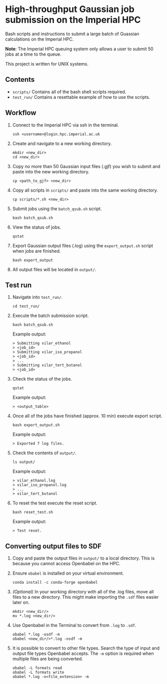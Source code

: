 # High-throughput Gaussian job submission on the Imperial HPC

Bash scripts and instructions to submit a large batch of Guassian calculations on the Imperial HPC.

__Note__: The Imperial HPC queuing system only allows a user to submit 50 jobs at a time to the queue.

This project is written for UNIX systems.

## Contents

- `scripts/` Contains all of the bash shell scripts required.
- `test_run/` Contains a resettable example of how to use the scripts.

## Workflow

1. Connect to the Imperial HPC via ssh in the terminal.

    ```
    ssh <username>@login.hpc.imperial.ac.uk
    ```

1. Create and navigate to a new working directory.

    ```
    mkdir <new_dir>
    cd <new_dir>
    ```

1. Copy no more than 50 Gaussian input files (.gjf) you wish to submit and paste into the new working directory.

    ```
    cp <path_to_gjf> <new_dir>
    ```

1. Copy all scripts in `scripts/` and paste into the same working directory.

    ```
    cp scripts/*.sh <new_dir>
    ```

1. Submit jobs using the `batch_qsub.sh` script.

    ```
    bash batch_qsub.sh
    ```

1. View the status of jobs.

    ```
    qstat
    ```

1. Export Gaussian output files (.log) using the `export_output.sh` script when jobs are finished.

    ```
    bash export_output
    ```

1. All output files will be located in `output/`.

## Test run

1. Navigate into `test_run/`.

    ```
    cd test_run/
    ```

1. Execute the batch submission script.

    ```
    bash batch_qsub.sh
    ```

    Example output:

    ```
    > Submitting vilar_ethanol
    > <job_id>
    > Submitting vilar_iso_propanol
    > <job_id>
    > ...
    > Submitting vilar_tert_butanol
    > <job_id>
    ```

1. Check the status of the jobs.

    ```
    qstat
    ```

    Example output:

    ```
    > <output_table>
    ```

1. Once all of the jobs have finished (approx. 10 min) execute export script.

    ```
    bash export_output.sh
    ```

    Example output:

    ```
    > Exported 7 log files.
    ```

1. Check the contents of `output/`.

    ```
    ls output/
    ```

    Example output:

    ```
    > vilar_ethanol.log
    > vilar_iso_propanol.log
    > ...
    > vilar_tert_butanol
    ```

1. To reset the test execute the reset script.

    ```
    bash reset_test.sh
    ```

    Example output:

    ```
    > Test reset.
    ```

## Converting output files to SDF

1. Copy and paste the output files in `output/` to a local directory. This is because you cannot access Openbabel on the HPC.

1. Ensure `obabel` is installed on your virtual environment.

    ```
    conda install -c conda-forge openbabel
    ```

1. _(Optional)_ In your working directory with all of the .log files, move all files to a new directory. This might make importing the `.sdf` files easier later on.

    ```
    mkdir <new_dir/>
    mv *.log <new_dir/>
    ```

1. Use Openbabel in the Terminal to convert from `.log` to `.sdf`.

    ```
    obabel *.log -osdf -m
    obabel <new_dir/>*.log -osdf -m
    ```

1. It is possible to convert to other file types. Search the type of input and output file types Openbabel accepts. The `-m` option is required when multiple files are being converted.

    ```
    obabel -L formats read
    obabel -L formats write
    obabel *.log -o<file_extension> -m
    ```
